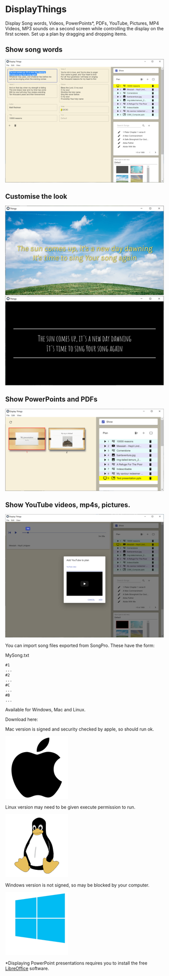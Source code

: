 # DisplayThings

Display Song words, Videos, PowerPoints*, PDFs, YouTube, Pictures, MP4 Videos, MP3 sounds on a second screen while controlling the display on the first screen. Set up a plan by dragging and dropping items. 

## Show song words
![alt text](screenshot1.png "Display things screen shot 1")
## Customise the look
![alt text](screenshot2.png "Display things screen shot 2")
![alt text](screenshot3.png "Display things screen shot 3")
## Show PowerPoints and PDFs
![alt text](screenshot4.png "Display things screen shot 4")
## Show YouTube videos, mp4s, pictures.
![alt text](screenshot5.png "Display things screen shot 5")

You can import song files exported from SongPro. These have the form:

MySong.txt
```
#1
...
#2
...
#C
...
#B
...
```

Available for Windows, Mac and Linux.

Download here:

Mac version is signed and security checked by apple, so should run ok.

[![alt text](apple.png "Download for Mac")](https://github.com/iain-h/DisplayThings/releases/download/1.0.0/DisplayThings-1.0.0.dmg)

Linux version may need to be given execute permission to run.

[![alt text](linux.png "Download for Linux")](https://github.com/iain-h/DisplayThings/releases/download/1.0.0/DisplayThings-1.0.0.AppImage)

Windows version is not signed, so may be blocked by your computer.

[![alt text](windows-icon-png-8.png "Download for Windows" )](https://github.com/iain-h/DisplayThings/releases/download/1.0.0/DisplayThings.Setup.1.0.0.exe)

*Displaying PowerPoint presentations requires you to install the free [LibreOffice](https://www.libreoffice.org/) software.
